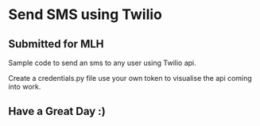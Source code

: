 # Send SMS using Twilio
## Submitted for MLH  
Sample code to send an sms to any user using Twilio api. 

Create a credentials.py file use your own token to visualise the api coming into work. 

## Have a Great Day :) 